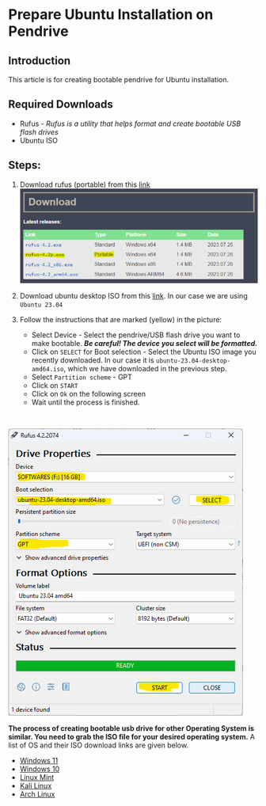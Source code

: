# Prepare Ubuntu Installation on Pendrive

## Introduction
This article is for creating bootable pendrive for Ubuntu installation.

## Required Downloads
- Rufus - *Rufus is a utility that helps format and create bootable USB flash drives*
- Ubuntu ISO

## Steps:
1. Download rufus (portable) from this [link](https://rufus.ie/en/)
![rufus download ss](screenshots/1.png)

2. Download ubuntu desktop ISO from this [link](https://ubuntu.com/download/desktop). In our case we are using `Ubuntu 23.04` 

3. Follow the instructions that are marked (yellow) in the picture:
    - Select Device - Select the pendrive/USB flash drive you want to make bootable. ***Be careful! The device you select will be formatted.***
    - Click on `SELECT` for Boot selection - Select the Ubuntu ISO image you recently downloaded. In our case it is `ubuntu-23.04-desktop-amd64.iso`, which we have downloaded in the previous step.
    - Select `Partition scheme` - GPT
    - Click on `START`
    - Click on `Ok` on the following screen
    - Wait until the process is finished.
<br>

![rufus settings](screenshots/2.png)

**The process of creating bootable usb drive for other Operating System is similar. You need to grab the ISO file for your desired operating system.** A list of OS and their ISO download links are given below.

- [Windows 11](https://www.microsoft.com/software-download/windows11)
- [Windows 10](https://www.microsoft.com/en-us/software-download/windows10)
- [Linux Mint](https://www.linuxmint.com/download.php)
- [Kali Linux](https://www.kali.org/get-kali/)
- [Arch Linux](https://archlinux.org/download/)

